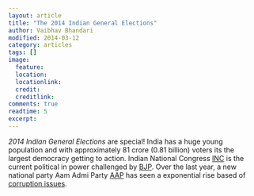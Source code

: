 ```yaml
---
layout: article
title: "The 2014 Indian General Elections"
author: Vaibhav Bhandari
modified: 2014-03-12
category: articles
tags: []
image: 
  feature: 
  location: 
  locationlink: 
  credit: 
  creditlink: 
comments: true
readtime: 5
excerpt: 
---
```

*2014 Indian General Elections* are special! India has a huge young population and with approximately 81 crore (0.81 billion) voters its the largest democracy getting to action. Indian National Congress [INC](/parties/INC) is the current political in power challenged by [BJP](/parties/BJP). Over the last year, a new national party Aam Admi Party [AAP](/parties/AAP) has seen a exponential rise based of [corruption issues](/issues.html).
